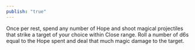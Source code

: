 ```yaml
---
publish: "true"
---
```

Once per rest, spend any number of Hope and shoot magical projectiles that strike a target of your choice within Close range. Roll a number of d6s equal to the Hope spent and deal that much magic damage to the target.
